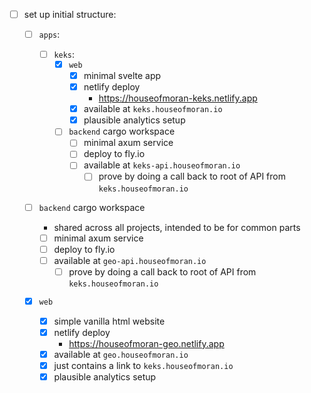 - [ ] set up initial structure:

  - [ ] `apps`:
    - [ ] `keks`:
      - [x] `web`
        - [x] minimal svelte app
        - [x] netlify deploy
          - https://houseofmoran-keks.netlify.app
        - [x] available at `keks.houseofmoran.io`
        - [x] plausible analytics setup
      - [ ] `backend` cargo workspace
        - [ ] minimal axum service
        - [ ] deploy to fly.io
        - [ ] available at `keks-api.houseofmoran.io`
          - [ ] prove by doing a call back to root of API from `keks.houseofmoran.io`
  - [ ] `backend` cargo workspace

    - shared across all projects, intended to be for common parts
    - [ ] minimal axum service
    - [ ] deploy to fly.io
    - [ ] available at `geo-api.houseofmoran.io`
      - [ ] prove by doing a call back to root of API from `keks.houseofmoran.io`

  - [x] `web`

    - [x] simple vanilla html website
    - [x] netlify deploy
      - https://houseofmoran-geo.netlify.app
    - [x] available at `geo.houseofmoran.io`
    - [x] just contains a link to `keks.houseofmoran.io`
    - [x] plausible analytics setup
